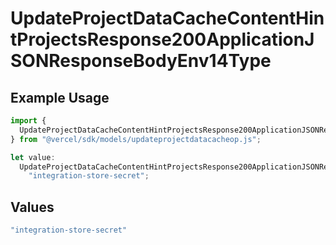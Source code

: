 # UpdateProjectDataCacheContentHintProjectsResponse200ApplicationJSONResponseBodyEnv14Type

## Example Usage

```typescript
import {
  UpdateProjectDataCacheContentHintProjectsResponse200ApplicationJSONResponseBodyEnv14Type,
} from "@vercel/sdk/models/updateprojectdatacacheop.js";

let value:
  UpdateProjectDataCacheContentHintProjectsResponse200ApplicationJSONResponseBodyEnv14Type =
    "integration-store-secret";
```

## Values

```typescript
"integration-store-secret"
```